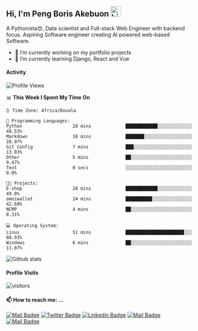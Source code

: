  ## Hi, I'm Peng Boris Akebuon <img src="https://user-images.githubusercontent.com/1303154/88677602-1635ba80-d120-11ea-84d8-d263ba5fc3c0.gif" width="28px" alt="hi">

 A Pythonista😍, Data scientist and Full-stack Web Engineer with backend focus. Aspiring Software engineer creating AI powered web-based Software.
- 🔭 I’m currently working on my portfolio projects
- 🌱 I’m currently learning Django, React and Vue

#### Activity
<!--START_SECTION:waka-->
![Profile Views](http://img.shields.io/badge/Profile%20Views-37-blue)

📊 **This Week I Spent My Time On** 

```text
⌚︎ Time Zone: Africa/Douala

💬 Programming Languages: 
Python                   28 mins             ████████████░░░░░░░░░░░░░   48.53% 
Markdown                 16 mins             ███████░░░░░░░░░░░░░░░░░░   28.97% 
Git Config               7 mins              ███░░░░░░░░░░░░░░░░░░░░░░   13.03% 
Other                    5 mins              ██░░░░░░░░░░░░░░░░░░░░░░░   9.47% 
Text                     0 secs              ░░░░░░░░░░░░░░░░░░░░░░░░░   0.0%

🐱‍💻 Projects: 
E-shop                   28 mins             ████████████░░░░░░░░░░░░░   49.0% 
omniwallet               24 mins             ██████████░░░░░░░░░░░░░░░   42.69% 
NCMP                     4 mins              ██░░░░░░░░░░░░░░░░░░░░░░░   8.31%

💻 Operating System: 
Linux                    51 mins             ██████████████████████░░░   88.93% 
Windows                  6 mins              ██░░░░░░░░░░░░░░░░░░░░░░░   11.07%

```


<!--END_SECTION:waka-->


![Github stats](https://github-readme-stats.vercel.app/api?username=itzomen&theme=vue&show_icons=true&count_private=true)
 
 #### Profile Visits 

![visitors](https://visitor-badge.glitch.me/badge?page_id=itzomen)

#### 📫 How to reach me: ...

[![Mail Badge](https://img.shields.io/badge/-itzomen-c0392b?style=flat&labelColor=c0392b&logo=gmail&logoColor=white)](mailto:peng.akebuon2468@gmail.com)
[![Twitter Badge](https://img.shields.io/badge/-@itz_an_omen-1ca0f1?style=flat&labelColor=1ca0f1&logo=twitter&logoColor=white&link=https://twitter.com/itz_an_omen)](https://twitter.com/itz_an_omen/) [![Linkedin Badge](https://img.shields.io/badge/-Peng_Boris_Akebuon-0e76a8?style=flat&labelColor=0e76a8&logo=linkedin&logoColor=white)](https://www.linkedin.com/in/peng-boris-akebuon-0b8ba0195/)
 [![Mail Badge](https://img.shields.io/badge/-Academy_Omen-e74c3c?style=flat&labelColor=e74c3c&logo=youtube&logoColor=white)](https://https://www.youtube.com/channel/UCknaAfNfqKQDQFnqP2zMA6A?view_as=subscriber)  [![Mail Badge](https://img.shields.io/badge/-@itz_an_omen-405DE6?style=flat&labelColor=5851DB&logo=instagram&logoColor=white)](https://instagram.com/itz_an_omen)
